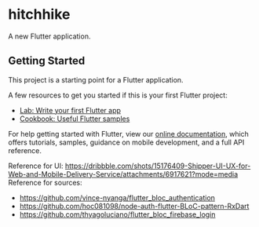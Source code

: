 # hitchhike

A new Flutter application.

## Getting Started

This project is a starting point for a Flutter application.

A few resources to get you started if this is your first Flutter project:

- [Lab: Write your first Flutter app](https://flutter.dev/docs/get-started/codelab)
- [Cookbook: Useful Flutter samples](https://flutter.dev/docs/cookbook)

For help getting started with Flutter, view our
[online documentation](https://flutter.dev/docs), which offers tutorials,
samples, guidance on mobile development, and a full API reference.

Reference for UI: https://dribbble.com/shots/15176409-Shipper-UI-UX-for-Web-and-Mobile-Delivery-Service/attachments/6917621?mode=media
Reference for sources: 
+ https://github.com/vince-nyanga/flutter_bloc_authentication
+ https://github.com/hoc081098/node-auth-flutter-BLoC-pattern-RxDart
+ https://github.com/thyagoluciano/flutter_bloc_firebase_login
